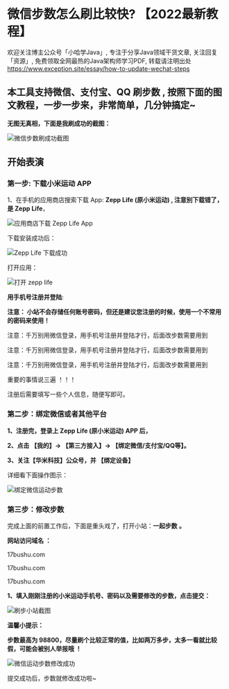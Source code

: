 # 微信步数怎么刷比较快? 【2022最新教程】

欢迎关注博主公众号「小哈学Java」, 专注于分享Java领域干货文章, 关注回复「资源」, 免费领取全网最热的Java架构师学习PDF, 转载请注明出处 https://www.exception.site/essay/how-to-update-wechat-steps

## **本工具支持微信、支付宝、QQ 刷步数 , 按照下面的图文教程，一步一步来，非常简单，几分钟搞定~**

**无图无真相，下面是我刷成功的截图：**

![微信步数刷成功截图](https://img.chajianxw.com/chajian/165138940509278)

## **开始表演**

### **第一步: 下载小米运动 APP**

1、在手机的应用商店搜索下载 App: **Zepp Life (原小米运动) , 注意别下载错了，是 Zepp Life**，

![应用商店下载 Zepp Life App](https://img.chajianxw.com/chajian/165138962172441)

下载安装成功后：

![Zepp Life 下载成功](https://img.chajianxw.com/chajian/165138978627933)

打开应用：

![打开 zepp life](https://img.chajianxw.com/chajian/165138984871686)

**用手机号注册并登陆**:

**注意： 小站不会存储任何账号密码，但还是建议您注册的时候，使用一个不常用的密码来使用！**

注意：千万别用微信登录，用手机号注册并登陆才行，后面改步数需要用到

注意：千万别用微信登录，用手机号注册并登陆才行，后面改步数需要用到

注意：千万别用微信登录，用手机号注册并登陆才行，后面改步数需要用到

重要的事情说三遍 ！！！

注册后需要填写一些个人信息，随便写即可。

### **第二步：绑定微信或者其他平台**

**1、注册完，登录上 Zepp Life (原小米运动) APP 后，**

**2、点击 【我的】-> 【第三方接入】-> 【绑定微信/支付宝/QQ等】。**

**3、关注【华米科技】公众号，并 【绑定设备】**

详细看下面操作图示：

![绑定微信运动步数](https://img.chajianxw.com/chajian/165138995291221)

### **第三步：修改步数**

完成上面的前置工作后，下面是重头戏了，打开小站：**一起步数** **。**

**网站访问域名 ：**

17bushu.com

17bushu.com

17bushu.com

**1、填入刚刚注册的小米运动手机号、密码以及需要修改的步数，点击提交：**

![刷步小站截图](https://img.chajianxw.com/chajian/165139002743364)

**温馨小提示：**

**步数最高为 98800，尽量刷个比较正常的值，比如两万多步，太多一看就比较假，可能会被别人举报哦 ！**

![微信运动步数修改成功](https://img.chajianxw.com/chajian/165139011491086)

提交成功后，步数就修改成功啦~